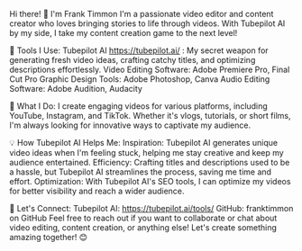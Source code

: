 Hi there! 👋 I'm Frank Timmon
I'm a passionate video editor and content creator who loves bringing stories to life through videos. With Tubepilot AI by my side, I take my content creation game to the next level!

🔧 Tools I Use:
Tubepilot AI https://tubepilot.ai/ : My secret weapon for generating fresh video ideas, crafting catchy titles, and optimizing descriptions effortlessly.
Video Editing Software: Adobe Premiere Pro, Final Cut Pro
Graphic Design Tools: Adobe Photoshop, Canva
Audio Editing Software: Adobe Audition, Audacity

🎥 What I Do:
I create engaging videos for various platforms, including YouTube, Instagram, and TikTok. Whether it's vlogs, tutorials, or short films, I'm always looking for innovative ways to captivate my audience.

💡 How Tubepilot AI Helps Me:
Inspiration: Tubepilot AI generates unique video ideas when I'm feeling stuck, helping me stay creative and keep my audience entertained.
Efficiency: Crafting titles and descriptions used to be a hassle, but Tubepilot AI streamlines the process, saving me time and effort.
Optimization: With Tubepilot AI's SEO tools, I can optimize my videos for better visibility and reach a wider audience.

🚀 Let's Connect:
Tubepilot AI: https://tubepilot.ai/tools/
GitHub: franktimmon on GitHub
Feel free to reach out if you want to collaborate or chat about video editing, content creation, or anything else! Let's create something amazing together! 😊

<!---
franktimmon/franktimmon is a ✨ special ✨ repository because its `README.md` (this file) appears on your GitHub profile.
You can click the Preview link to take a look at your changes.
--->
